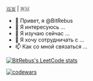 [&#127468;&#127463;](README.md) | &#127479;&#127482;

- 👋 Привет, я @BitRebus
- 👀 Я интересуюсь ...
- 🌱 Я изучаю сейчас ...
- 💞️ Я хочу сотрудничать с ...
- 📫 Как со мной связаться ...

[![BitRebus's LeetCode stats](https://leetcode-stats-six.vercel.app/api?username=bitrebus&theme=dark)](https://github.com/KnlnKS/leetcode-stats)

[![codewars](https://www.codewars.com/users/Bit%20Rebus/badges/large)](https://www.codewars.com/users/Bit%20Rebus)
